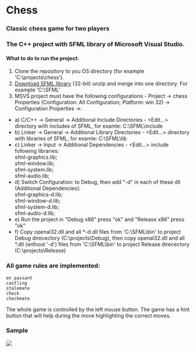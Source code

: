 # Chess

### Classic chess game for two players
### The C++ project with SFML library of Microsoft Visual Studio.
#### What to do to run the project:
1) Clone the repository to you OS directory (for example 'C:\projects\chess').
2) [Download SFML library](https://www.sfml-dev.org/download.php) (32-bit) unzip and merge into one directory. For example 'C:\SFML'
3) MSVS project must have the following configurations - Project -> chess Properties (Configuration: All Configuration; Platform: win 32) -> Configuration Properties ->:
- a) C/C++ -> General -> Additional Include Directories - <Edit...> directory with includes of SFML, for examle: C:\SFML\include
- b) Linker -> General -> Additional Library Directories - <Edit...> directory with libraries of SFML, for examle: C:\SFML\lib
- c) Linker -> Input -> Additional Dependencies - <Edit...> include following libraries:  
    sfml-graphics.lib;  
    sfml-window.lib;  
    sfml-system.lib;  
    sfml-audio.lib;  
- d) Switch Configuration: to Debug, then add "-d" in each of these dll (Additional Dependencies):  
    sfml-graphics-d.lib;  
    sfml-window-d.lib;  
    sfml-system-d.lib;  
    sfml-audio-d.lib;  
- e) Run the project in "Debug x86" press "ok" and "Release x86" press "ok"
- f) Copy openal32.dll and all *-d.dll files from 'C:\SFML\bin' to project Debug direcectory (C:\projects\Debug), then copy openal32.dll and all *.dll (without '-d') files from 'C:\SFML\bin' to project Release direcectory (C:\projects\Release)

### All game rules are implemented: 
    en passant  
    сastling  
    stalemate  
    check  
    checkmate
The whole game is controlled by the left mouse button.
The game has a hint button that will help during the move highlighting the correct moves.

### Sample
![](https://github.com/vgladush/resources/blob/master/img/chess.gif)
